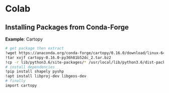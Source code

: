 # Colab

## Installing Packages from Conda-Forge

**Example**: Cartopy

```bash
# get package then extract
!wget https://anaconda.org/conda-forge/cartopy/0.16.0/download/linux-64/cartopy-0.16.0-py36h81b52dc_2.tar.bz2
!tar xvjf cartopy-0.16.0-py36h81b52dc_2.tar.bz2
!cp -r lib/python3.6/site-packages/* /usr/local/lib/python3.6/dist-packages/
# install dependencies
!pip install shapely pyshp
!apt install libproj-dev libgeos-dev
# finally
import cartopy
```